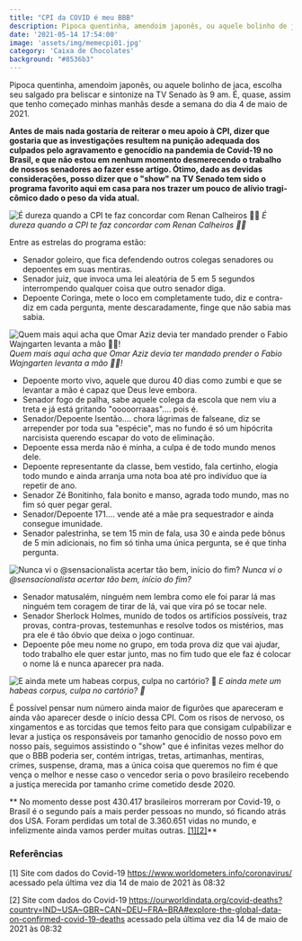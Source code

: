 ```yaml
---
title: "CPI da COVID é meu BBB"
description: Pipoca quentinha, amendoim japonês, ou aquele bolinho de jaca, escolha seu salgado pra beliscar e sintonize na TV Senado às 9 am. É, quase, assim que tenho começado minhas manhãs desde a semana do dia 4 de maio de 2021.
date: '2021-05-14 17:54:00'
image: 'assets/img/memecpi01.jpg'
category: 'Caixa de Chocolates'
background: "#8536b3"
---
```


Pipoca quentinha, amendoim japonês, ou aquele bolinho de jaca, escolha seu salgado pra beliscar e sintonize na TV Senado às 9 am. É, quase, assim que tenho começado minhas manhãs desde a semana do dia 4 de maio de 2021.

**Antes de mais nada gostaria de reiterar o meu apoio à CPI, dizer que gostaria que as investigações resultem na punição adequada dos culpados pelo agravamento e genocídio na pandemia de Covid-19 no Brasil, e que não estou em nenhum momento desmerecendo o trabalho de nossos senadores ao fazer esse artigo.
Ótimo, dado as devidas considerações, posso dizer que o "show" na TV Senado tem sido o programa favorito aqui em casa para nos trazer um pouco de alívio tragi-cômico dado o peso da vida atual.**

![É dureza quando a CPI te faz concordar com Renan Calheiros 🤦🏾](/assets/img/memecpi01.jpg)
*É dureza quando a CPI te faz concordar com Renan Calheiros 🤦🏾*

Entre as estrelas do programa estão:

* Senador goleiro, que fica defendendo outros colegas senadores ou depoentes em suas mentiras.
* Senador juiz, que invoca uma lei aleatória de 5 em 5 segundos interrompendo qualquer coisa que outro senador diga.
* Depoente Coringa, mete o loco em completamente tudo, diz e contra-diz em cada pergunta, mente descaradamente, finge que não sabia mas sabia.

![Quem mais aqui acha que Omar Aziz devia ter mandado prender o Fabio Wajngarten levanta a mão ✋🏽!](/assets/img/memecpi02.jpg)
*Quem mais aqui acha que Omar Aziz devia ter mandado prender o Fabio Wajngarten levanta a mão ✋🏽!* 

* Depoente morto vivo, aquele que durou 40 dias como zumbi e que se levantar a mão é capaz que Deus leve embora.
* Senador fogo de palha, sabe aquele colega da escola que nem viu a treta e já está gritando "ooooorraaas"…. pois é.
* Senador/Depoente Isentão…. chora lágrimas de falseane, diz se arrepender por toda sua "espécie", mas no fundo é só um hipócrita narcisista querendo escapar do voto de eliminação.
* Depoente essa merda não é minha, a culpa é de todo mundo menos dele.
* Depoente representante da classe, bem vestido, fala certinho, elogia todo mundo e ainda arranja uma nota boa até pro indivíduo que ia repetir de ano.
* Senador Zé Bonitinho, fala bonito e manso, agrada todo mundo, mas no fim só quer pegar geral.
* Senador/Depoente 171…. vende até a mãe pra sequestrador e ainda consegue imunidade.
* Senador palestrinha, se tem 15 min de fala, usa 30 e ainda pede bônus de 5 min adicionais, no fim só tinha uma única pergunta, se é que tinha pergunta.

![Nunca vi o @sensacionalista acertar tão bem, início do fim?](/assets/img/memesensacionalistacovid1.png)
*Nunca vi o @sensacionalista acertar tão bem, início do fim?* 

* Senador matusalém, ninguém nem lembra como ele foi parar lá mas ninguém tem coragem de tirar de lá, vai que vira pó se tocar nele.
* Senador Sherlock Holmes, munido de todos os artifícios possíveis, traz provas, contra-provas, testemunhas e resolve todos os mistérios, mas pra ele é tão óbvio que deixa o jogo continuar.
* Depoente põe meu nome no grupo, em toda prova diz que vai ajudar, todo trabalho ele quer estar junto, mas no fim tudo que ele faz é colocar o nome lá e nunca aparecer pra nada.

![E ainda mete um habeas corpus, culpa no cartório? 🤬](/assets/img/memecpi03.png)
*E ainda mete um habeas corpus, culpa no cartório? 🤬*

É possível pensar num número ainda maior de figurões que apareceram e ainda vão aparecer desde o início dessa CPI. Com os risos de nervoso, os xingamentos e as torcidas que temos feito para que consigam culpabilizar e levar a justiça os responsáveis por tamanho genocídio de nosso povo em nosso país, seguimos assistindo o "show" que é infinitas vezes melhor do que o BBB poderia ser, contém intrigas, tretas, artimanhas, mentiras, crimes, suspense, drama, mas a única coisa que queremos no fim é que vença o melhor e nesse caso o vencedor seria o povo brasileiro recebendo a justiça merecida por tamanho crime cometido desde 2020.

** No momento desse post 430.417 brasileiros morreram por Covid-19, o Brasil é o segundo país a mais perder pessoas no mundo, só ficando atrás dos USA. Foram perdidas um total de 3.360.651 vidas no mundo, e infelizmente ainda vamos perder muitas outras. <a href="#ref1">[1]</a><a href="#ref1">[2]</a>** 

### Referências
<span id="ref1">\[1]</span> Site com dados do Covid-19 https://www.worldometers.info/coronavirus/ acessado pela última vez dia 14 de maio de 2021 às 08:32

<span id="ref2">\[2]</span> Site com dados do Covid-19 https://ourworldindata.org/covid-deaths?country=IND~USA~GBR~CAN~DEU~FRA~BRA#explore-the-global-data-on-confirmed-covid-19-deaths acessado pela última vez dia 14 de maio de 2021 às 08:32